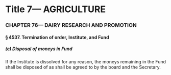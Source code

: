 
# Title 7— AGRICULTURE
### CHAPTER 76— DAIRY RESEARCH AND PROMOTION
#### § 4537. Termination of order, Institute, and Fund
##### (c) Disposal of moneys in Fund

If the Institute is dissolved for any reason, the moneys remaining in the Fund shall be disposed of as shall be agreed to by the board and the Secretary.
